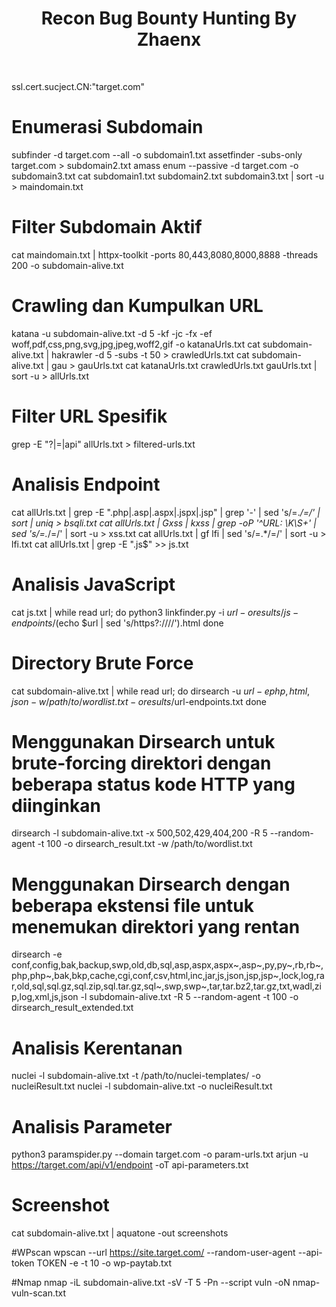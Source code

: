 
  <h1 align="center">Recon Bug Bounty Hunting By Zhaenx
     </h1>

<br>



ssl.cert.sucject.CN:"target.com"

# Enumerasi Subdomain
subfinder -d target.com --all -o subdomain1.txt
assetfinder -subs-only target.com > subdomain2.txt
amass enum --passive -d target.com -o subdomain3.txt
cat subdomain1.txt subdomain2.txt subdomain3.txt | sort -u > maindomain.txt

# Filter Subdomain Aktif
cat maindomain.txt | httpx-toolkit -ports 80,443,8080,8000,8888 -threads 200 -o subdomain-alive.txt

# Crawling dan Kumpulkan URL
katana -u subdomain-alive.txt -d 5 -kf -jc -fx -ef woff,pdf,css,png,svg,jpg,jpeg,woff2,gif -o katanaUrls.txt
cat subdomain-alive.txt | hakrawler -d 5 -subs -t 50 > crawledUrls.txt
cat subdomain-alive.txt | gau > gauUrls.txt
cat katanaUrls.txt crawledUrls.txt gauUrls.txt | sort -u > allUrls.txt

# Filter URL Spesifik
grep -E "\?|\=|api" allUrls.txt > filtered-urls.txt

# Analisis Endpoint
cat allUrls.txt | grep -E ".php|.asp|.aspx|.jspx|.jsp" | grep '-' | sed 's/=.*/=/' | sort | uniq > bsqli.txt
cat allUrls.txt | Gxss | kxss | grep -oP '^URL: \K\S+' | sed 's/=.*/=/' | sort -u > xss.txt
cat allUrls.txt | gf lfi | sed 's/=.*/=/' | sort -u > lfi.txt
cat allUrls.txt | grep -E "\.js$" >> js.txt

# Analisis JavaScript
cat js.txt | while read url; do python3 linkfinder.py -i $url -o results/js-endpoints/$(echo $url | sed 's/https\?:\/\///').html done

# Directory Brute Force
cat subdomain-alive.txt | while read url; do dirsearch -u $url -e php,html,json -w /path/to/wordlist.txt -o results/$url-endpoints.txt done

# Menggunakan Dirsearch untuk brute-forcing direktori dengan beberapa status kode HTTP yang diinginkan
dirsearch -l subdomain-alive.txt -x 500,502,429,404,200 -R 5 --random-agent -t 100 -o dirsearch_result.txt -w /path/to/wordlist.txt

# Menggunakan Dirsearch dengan beberapa ekstensi file untuk menemukan direktori yang rentan
dirsearch -e conf,config,bak,backup,swp,old,db,sql,asp,aspx,aspx~,asp~,py,py~,rb,rb~,php,php~,bak,bkp,cache,cgi,conf,csv,html,inc,jar,js,json,jsp,jsp~,lock,log,rar,old,sql,sql.gz,sql.zip,sql.tar.gz,sql~,swp,swp~,tar,tar.bz2,tar.gz,txt,wadl,zip,log,xml,js,json -l subdomain-alive.txt -R 5 --random-agent -t 100 -o dirsearch_result_extended.txt

# Analisis Kerentanan
nuclei -l subdomain-alive.txt -t /path/to/nuclei-templates/ -o nucleiResult.txt
nuclei -l subdomain-alive.txt -o nucleiResult.txt


# Analisis Parameter
python3 paramspider.py --domain target.com -o param-urls.txt
arjun -u https://target.com/api/v1/endpoint -oT api-parameters.txt

# Screenshot
cat subdomain-alive.txt | aquatone -out screenshots

#WPscan
wpscan --url https://site.target.com/ --random-user-agent --api-token TOKEN -e -t 10 -o wp-paytab.txt


#Nmap
nmap -iL subdomain-alive.txt -sV -T 5 -Pn --script vuln -oN nmap-vuln-scan.txt
